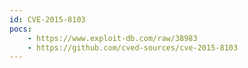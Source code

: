 ```yaml
---
id: CVE-2015-8103
pocs: 
    - https://www.exploit-db.com/raw/38983
    - https://github.com/cved-sources/cve-2015-8103
---
```

